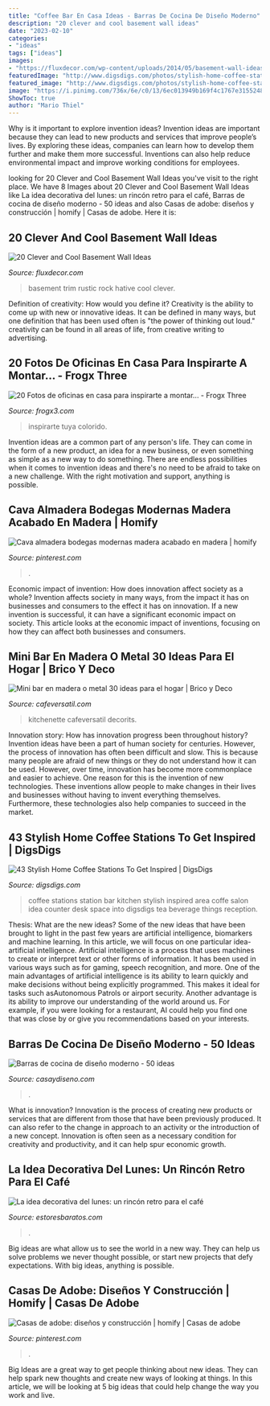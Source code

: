 ```yaml
---
title: "Coffee Bar En Casa Ideas - Barras De Cocina De Diseño Moderno"
description: "20 clever and cool basement wall ideas"
date: "2023-02-10"
categories:
- "ideas"
tags: ["ideas"]
images:
- "https://fluxdecor.com/wp-content/uploads/2014/05/basement-wall-ideas/3-white-trim-rustic-rock.jpg"
featuredImage: "http://www.digsdigs.com/photos/stylish-home-coffee-stations-to-get-inspired-20.jpg"
featured_image: "http://www.digsdigs.com/photos/stylish-home-coffee-stations-to-get-inspired-20.jpg"
image: "https://i.pinimg.com/736x/6e/c0/13/6ec013949b169f4c1767e315524865e3.jpg"
ShowToc: true
author: "Mario Thiel"
---
```



Why is it important to explore invention ideas?
Invention ideas are important because they can lead to new products and services that improve people’s lives. By exploring these ideas, companies can learn how to develop them further and make them more successful. Inventions can also help reduce environmental impact and improve working conditions for employees.

	

		
looking for 20 Clever and Cool Basement Wall Ideas you've visit to the right place. We have 8 Images about 20 Clever and Cool Basement Wall Ideas like La idea decorativa del lunes: un rincón retro para el café, Barras de cocina de diseño moderno - 50 ideas and also Casas de adobe: diseños y construcción | homify | Casas de adobe. Here it is:
		
    
## 20 Clever And Cool Basement Wall Ideas

<img loading=lazy src="https://fluxdecor.com/wp-content/uploads/2014/05/basement-wall-ideas/3-white-trim-rustic-rock.jpg" onerror="this.onerror=null;this.src='https://tse4.mm.bing.net/th?id=OIP.mgPytRNMrwiPv3FiVeEXSAHaFj&amp;pid=15.1';" alt="20 Clever and Cool Basement Wall Ideas">

_Source: fluxdecor.com_

>basement trim rustic rock hative cool clever. 

	

Definition of creativity: How would you define it?
Creativity is the ability to come up with new or innovative ideas. It can be defined in many ways, but one definition that has been used often is "the power of thinking out loud." creativity can be found in all areas of life, from creative writing to advertising.

    
## 20 Fotos De Oficinas En Casa Para Inspirarte A Montar... - Frogx Three

<img loading=lazy src="https://www.frogx3.com/wp-content/uploads/2014/10/fotos-ideas-oficinas-en-casa-18.jpg" onerror="this.onerror=null;this.src='https://tse3.mm.bing.net/th?id=OIP.rcgZAgEozM5ejJwem2jgCAHaKF&amp;pid=15.1';" alt="20 Fotos de oficinas en casa para inspirarte a montar... - Frogx Three">

_Source: frogx3.com_

>inspirarte tuya colorido. 

	

Invention ideas are a common part of any person's life. They can come in the form of a new product, an idea for a new business, or even something as simple as a new way to do something. There are endless possibilities when it comes to invention ideas and there's no need to be afraid to take on a new challenge. With the right motivation and support, anything is possible.

    
## Cava Almadera Bodegas Modernas Madera Acabado En Madera | Homify

<img loading=lazy src="https://i.pinimg.com/736x/6e/c0/13/6ec013949b169f4c1767e315524865e3.jpg" onerror="this.onerror=null;this.src='https://tse4.mm.bing.net/th?id=OIP.ewxRm_vadyjx2TNFwLey5wHaLH&amp;pid=15.1';" alt="Cava almadera bodegas modernas madera acabado en madera | homify">

_Source: pinterest.com_

>. 

	

Economic impact of invention: How does innovation affect society as a whole?
Invention affects society in many ways, from the impact it has on businesses and consumers to the effect it has on innovation. If a new invention is successful, it can have a significant economic impact on society. This article looks at the economic impact of inventions, focusing on how they can affect both businesses and consumers.

    
## Mini Bar En Madera O Metal 30 Ideas Para El Hogar | Brico Y Deco

<img loading=lazy src="https://cafeversatil.com/bricoydeco/wp-content/uploads/2015/01/001.jpg" onerror="this.onerror=null;this.src='https://tse3.mm.bing.net/th?id=OIP.SdFn4-EeKB5GoBTnl6GPOAHaJ3&amp;pid=15.1';" alt="Mini bar en madera o metal 30 ideas para el hogar | Brico y Deco">

_Source: cafeversatil.com_

>kitchenette cafeversatil decorits. 

	

Innovation story: How has innovation progress been throughout history?
Invention ideas have been a part of human society for centuries. However, the process of innovation has often been difficult and slow. This is because many people are afraid of new things or they do not understand how it can be used. However, over time, innovation has become more commonplace and easier to achieve. One reason for this is the invention of new technologies. These inventions allow people to make changes in their lives and businesses without having to invent everything themselves. Furthermore, these technologies also help companies to succeed in the market.

    
## 43 Stylish Home Coffee Stations To Get Inspired | DigsDigs

<img loading=lazy src="http://www.digsdigs.com/photos/stylish-home-coffee-stations-to-get-inspired-20.jpg" onerror="this.onerror=null;this.src='https://tse1.mm.bing.net/th?id=OIP.Jkd2OzUFCc8F8xTX57Bu4AHaJ3&amp;pid=15.1';" alt="43 Stylish Home Coffee Stations To Get Inspired | DigsDigs">

_Source: digsdigs.com_

>coffee stations station bar kitchen stylish inspired area coffe salon idea counter desk space into digsdigs tea beverage things reception. 

	

Thesis: What are the new ideas?
Some of the new ideas that have been brought to light in the past few years are artificial intelligence, biomarkers and machine learning. In this article, we will focus on one particular idea- artificial intelligence. Artificial intelligence is a process that uses machines to create or interpret text or other forms of information. It has been used in various ways such as for gaming, speech recognition, and more. 
One of the main advantages of artificial intelligence is its ability to learn quickly and make decisions without being explicitly programmed. This makes it ideal for tasks such asAutonomous Patrols or airport security. Another advantage is its ability to improve our understanding of the world around us. For example, if you were looking for a restaurant, AI could help you find one that was close by or give you recommendations based on your interests.

    
## Barras De Cocina De Diseño Moderno - 50 Ideas

<img loading=lazy src="https://casaydiseno.com/wp-content/uploads/2015/07/barra-cocina-mosaico-negro.jpg" onerror="this.onerror=null;this.src='https://tse3.mm.bing.net/th?id=OIP.RRYuCeU9QHGrtXlz2q8BmAHaJ3&amp;pid=15.1';" alt="Barras de cocina de diseño moderno - 50 ideas">

_Source: casaydiseno.com_

>. 

	

What is innovation?
Innovation is the process of creating new products or services that are different from those that have been previously produced. It can also refer to the change in approach to an activity or the introduction of a new concept. Innovation is often seen as a necessary condition for creativity and productivity, and it can help spur economic growth.

    
## La Idea Decorativa Del Lunes: Un Rincón Retro Para El Café

<img loading=lazy src="http://www.estoresbaratos.com/blog/wp-content/uploads/2015/09/rincon-coffe.jpg" onerror="this.onerror=null;this.src='https://tse1.mm.bing.net/th?id=OIP.zxRtL1liYxduJQx0jG01wgHaJ4&amp;pid=15.1';" alt="La idea decorativa del lunes: un rincón retro para el café">

_Source: estoresbaratos.com_

>. 

	

Big ideas are what allow us to see the world in a new way. They can help us solve problems we never thought possible, or start new projects that defy expectations. With big ideas, anything is possible.

    
## Casas De Adobe: Diseños Y Construcción | Homify | Casas De Adobe

<img loading=lazy src="https://i.pinimg.com/736x/bf/69/7e/bf697ee765ee0b47bbab29b58b80c043.jpg" onerror="this.onerror=null;this.src='https://tse4.mm.bing.net/th?id=OIP.ihfvtZ8IDfm-hSPe9r6GkgHaFY&amp;pid=15.1';" alt="Casas de adobe: diseños y construcción | homify | Casas de adobe">

_Source: pinterest.com_

>. 

	

Big Ideas are a great way to get people thinking about new ideas. They can help spark new thoughts and create new ways of looking at things. In this article, we will be looking at 5 big ideas that could help change the way you work and live.

